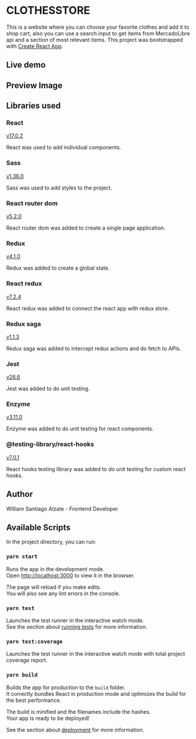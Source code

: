 # CLOTHESSTORE

This is a website where you can choose your favorite clothes and add it to shop cart, also you can use a search input to get items from MercadoLibre api and a section of most relevant items. This project was bootstrapped with [Create React App](https://github.com/facebook/create-react-app).

## Live demo

## Preview Image

## Libraries used

### React

[v17.0.2](https://reactjs.org/)

React was used to add individual components.

### Sass

[v1.36.0](https://sass-lang.com/)

Sass was used to add styles to the project.

### React router dom

[v5.2.0](https://reacttraining.com/react-router/)

React router dom was added to create a single page application.

### Redux

[v4.1.0](https://redux.js.org/)

Redux was added to create a global state.

### React redux

[v7.2.4](https://react-redux.js.org/)

React redux was added to connect the react app with redux store.

### Redux saga

[v1.1.3](https://redux-saga.js.org/)

Redux saga was added to intercept redux actions and do fetch to APIs.

### Jest

[v26.6](https://jestjs.io/)

Jest was added to do unit testing.

### Enzyme

[v3.11.0](https://enzymejs.github.io/enzyme/)

Enzyme was added to do unit testing for react components.

### @testing-library/react-hooks

[v7.0.1](https://react-hooks-testing-library.com/)

React hooks testing library was added to do unit testing for custom react hooks.

## Author

William Santiago Alzate - Frontend Developer

## Available Scripts

In the project directory, you can run:

### `yarn start`

Runs the app in the development mode.\
Open [http://localhost:3000](http://localhost:3000) to view it in the browser.

The page will reload if you make edits.\
You will also see any lint errors in the console.

### `yarn test`

Launches the test runner in the interactive watch mode.\
See the section about [running tests](https://facebook.github.io/create-react-app/docs/running-tests) for more information.

### `yarn test:coverage`

Launches the test runner in the interactive watch mode with total project coverage report.

### `yarn build`

Builds the app for production to the `build` folder.\
It correctly bundles React in production mode and optimizes the build for the best performance.

The build is minified and the filenames include the hashes.\
Your app is ready to be deployed!

See the section about [deployment](https://facebook.github.io/create-react-app/docs/deployment) for more information.
